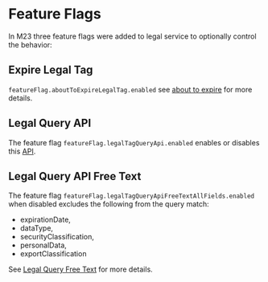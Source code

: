 # Feature Flags

In M23 three feature flags were added to legal service to optionally control the behavior:

## Expire Legal Tag
`featureFlag.aboutToExpireLegalTag.enabled` see [about to expire](/api#the-legaltag-about-to-expire-notification) for more details.

##  Legal Query API
The feature flag `featureFlag.legalTagQueryApi.enabled` enables or disables this [API](api.md#legal-query).

## Legal Query API Free Text 
The feature flag `featureFlag.legalTagQueryApiFreeTextAllFields.enabled` when disabled excludes the following from the query match:

- expirationDate,
- dataType,
- securityClassification,
- personalData,
- exportClassification

See [Legal Query Free Text](api.md#free-text-query) for more details.